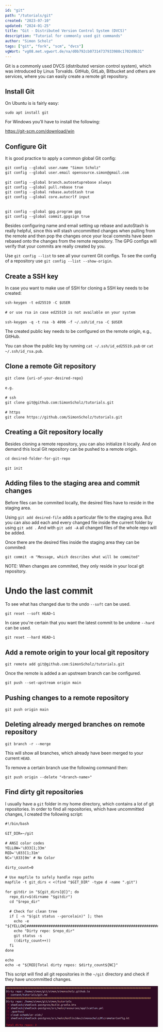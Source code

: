 ```yaml
---
id: "git"
path: "/tutorials/git"
created: "2023-07-10"
updated: "2024-01-25"
title: "Git - Distributed Version Control System (DVCS)"
description: "Tutorial for commonly used git commands"
author: "Simon Scholz"
tags: ["git", "fork", "scm", "dvcs"]
vgWort: "vg08.met.vgwort.de/na/d0b792cb07314737933980c1702d9b31"
---
```


Git is a commonly used DVCS (distributed version control system), which was introduced by Linus Torvalds.
GitHub, GitLab, Bitbucket and others are services, where you can easily create a remote git repository.

## Install Git

On Ubuntu is is fairly easy:

```shell
sudo apt install git
```

For Windows you'll have to install the following:

https://git-scm.com/download/win

## Configure Git

It is good practice to apply a common global Git config:

```shell
git config --global user.name "Simon Scholz"
git config --global user.email opensource.simon@gmail.com

git config --global branch.autosetuprebase always
git config --global pull.rebase true
git config --global rebase.autoStash true
git config --global core.autocrlf input


git config --global gpg.program gpg
git config --global commit.gpgsign true
```

Besides configuring name and email setting up rebase and autoStash is really helpful, since this will stash uncommitted changes when pulling from the remote and then pop the changes once your local commits have been rebased onto the changes from the remote repository.
The GPG configs will verify that your commits are really created by you.

Use `git config --list` to see all your current Git configs.
To see the config of a repository use `git config --list --show-origin`.

## Create a SSH key

In case you want to make use of SSH for cloning a SSH key needs to be created:

```shell
ssh-keygen -t ed25519 -C $USER

# or use rsa in case ed25519 is not available on your system

ssh-keygen -q -t rsa -b 4096 -f ~/.ssh/id_rsa -C $USER
```

The created public key needs to be configured on the remote origin, e.g., GitHub.

You can show the public key by running `cat ~/.ssh/id_ed25519.pub` or `cat ~/.ssh/id_rsa.pub`.

## Clone a remote Git repository

```shell
git clone {uri-of-your-desired-repo}

e.g.

# ssh
git clone git@github.com:SimonScholz/tutorials.git

# https
git clone https://github.com/SimonScholz/tutorials.git
```

## Creating a Git repository locally

Besides cloning a remote repository, you can also initialize it locally.
And on demand this local Git repository can be pushed to a remote origin.

```shell
cd desired-folder-for-git-repo

git init
```

## Adding files to the staging area and commit changes

Before files can be commited locally, the desired files have to reside in the staging area.

Using `git add desired-file` adds a particular file to the staging area.
But you can also add each and every changed file inside the current folder by using `git add .`
And with `git add -A` all changed files of the whole repo will be added.

Once there are the desired files inside the staging area they can be commited:

```shell
git commit -m "Message, which describes what will be commited"
```

NOTE: When changes are commited, they only reside in your local git repository.

# Undo the last commit

To see what has changed due to the undo `--soft` can be used.

```shell
git reset --soft HEAD~1
```

In case you're certain that you want the latest commit to be undone `--hard` can be used.

```shell
git reset --hard HEAD~1
```

## Add a remote origin to your local git repository

```shell
git remote add git@github.com:SimonScholz/tutorials.git
```

Once the remote is added a an upstream branch can be configured.

```shell
git push --set-upstream origin main
```

## Pushing changes to a remote repository

```shell
git push origin main
```

## Deleting already merged branches on remote repository

```shell
git branch -r --merge
```

This will show all branches, which already have been merged to your current `HEAD`.

To remove a certain branch use the following command then:

```shell
git push origin --delete "<branch-name>"
```

## Find dirty git repositories

I usually have a `git` folder in my home directory, which contains a lot of git repositories.
In order to find all repositories, which have uncommitted changes, I created the following script:

```shell[git-status-all.sh]
#!/bin/bash

GIT_DIR=~/git

# ANSI color codes
YELLOW='\033[1;33m'
RED='\033[1;31m'
NC='\033[0m' # No Color

dirty_count=0

# Use mapfile to safely handle repo paths
mapfile -t git_dirs < <(find "$GIT_DIR" -type d -name ".git")

for gitdir in "${git_dirs[@]}"; do
  repo_dir=$(dirname "$gitdir")
  cd "$repo_dir"

  # Check for clean tree
  if [ -n "$(git status --porcelain)" ]; then
    echo -e "${YELLOW}###############################################################################################${NC}"
    echo "Dirty repo: $repo_dir"
    git status -s
    ((dirty_count++))
  fi
done

echo
echo -e "${RED}Total dirty repos: $dirty_count${NC}"
```

This script will find all git repositories in the `~/git` directory and check if they have uncommitted changes.

![Dirty git repositories script output](./dirty-git-repos-script-output.png)
